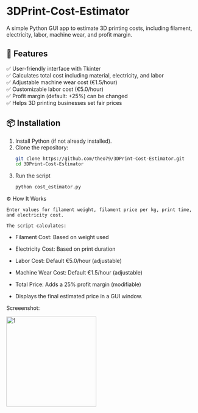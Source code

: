 # 3DPrint-Cost-Estimator
A simple Python GUI app to estimate 3D printing costs, including filament, electricity, labor, machine wear, and profit margin.

## 🔹 Features
✅ User-friendly interface with Tkinter  
✅ Calculates total cost including material, electricity, and labor  
✅ Adjustable machine wear cost (€1.5/hour)  
✅ Customizable labor cost (€5.0/hour)  
✅ Profit margin (default: +25%) can be changed  
✅ Helps 3D printing businesses set fair prices  

## 📦 Installation
1. Install Python (if not already installed).
2. Clone the repository:
   ```bash
   git clone https://github.com/theo79/3DPrint-Cost-Estimator.git
   cd 3DPrint-Cost-Estimator
3. Run the script
   ```bash
   python cost_estimator.py

⚙️ How It Works

    Enter values for filament weight, filament price per kg, print time, and electricity cost.

    The script calculates:

* Filament Cost: Based on weight used

* Electricity Cost: Based on print duration

* Labor Cost: Default €5.0/hour (adjustable)

* Machine Wear Cost: Default €1.5/hour (adjustable)

* Total Price: Adds a 25% profit margin (modifiable)

* Displays the final estimated price in a GUI window.


Screeenshot:

<img width="236" alt="1" src="https://github.com/user-attachments/assets/adcf1663-3ad4-47f9-81ea-1ff132732ef6" />


